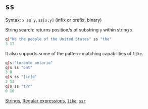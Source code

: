 # `ss`


Syntax: `x ss y`, `ss[x;y]` (infix or prefix, binary)

String search: returns position/s of substring `y` within string `x`.
```q
q)"We the people of the United States" ss "the"
3 17
```
It also supports some of the pattern-matching capabilities of `like`.
```q
q)s:"toronto ontario"
q)s ss "ont"
3 8
q)s ss "[ir]o"
2 13
q)s ss "t?r"
0 10
```

<i class="far fa-hand-point-right"></i> [Strings](/basics/strings), [Regular expressions](/kb/regex), [`like`](/ref/like), [`ssr`](/ref/ssr)

